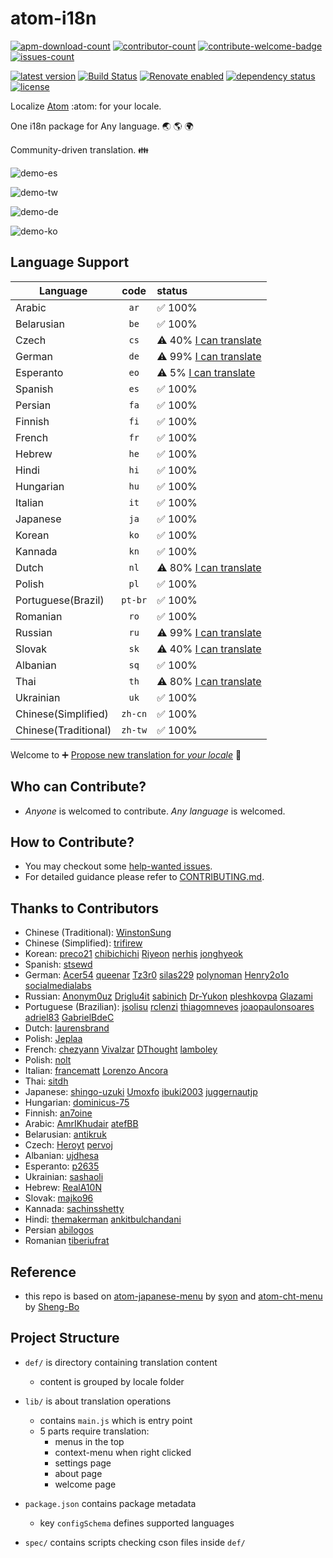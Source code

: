 # atom-i18n

[![apm-download-count][apm-download-count]][apm-download-link]
[![contributor-count][contributor-count]][contributors]
[![contribute-welcome-badge][contribute-welcome-badge]][CONTRIBUTING.md]
[![issues-count][issues-count]][issues]

[![latest version][latest-version]][apm-download-link]
[![Build Status][travis-status]][travis-project]
[![Renovate enabled][renovate-badge]][renovate-link]
[![dependency status][dep-status]][pkg-json]
[![license][license-badge]][license]

Localize [Atom][atom] :atom: for your locale.

One i18n package for Any language. :earth_asia: :earth_americas: :earth_africa:

Community-driven translation. :family:

![demo-es][demo-es]

![demo-tw][demo-tw]

![demo-de][demo-de]

![demo-ko][demo-ko]

## Language Support

| Language             |  code   | status                                              |
|----------------------|:-------:|:----------------------------------------------------|
| Arabic               |  `ar`   | :white_check_mark: 100%                             |
| Belarusian           |  `be`   | :white_check_mark: 100%                             |
| Czech                |  `cs`   | :warning: 40% [I can translate][cs-issue-filter]    |
| German               |  `de`   | :warning: 99% [I can translate][de-issue-filter]    |
| Esperanto            |  `eo`   | :warning:  5% [I can translate][eo-issue-filter]    |
| Spanish              |  `es`   | :white_check_mark: 100%                             |
| Persian              |  `fa`   | :white_check_mark: 100%                             |
| Finnish              |  `fi`   | :white_check_mark: 100%                             |
| French               |  `fr`   | :white_check_mark: 100%                             |
| Hebrew               |  `he`   | :white_check_mark: 100%                             |
| Hindi                |  `hi`   | :white_check_mark: 100%                             |
| Hungarian            |  `hu`   | :white_check_mark: 100%                             |
| Italian              |  `it`   | :white_check_mark: 100%                             |
| Japanese             |  `ja`   | :white_check_mark: 100%                             |
| Korean               |  `ko`   | :white_check_mark: 100%                             |
| Kannada              |  `kn`   | :white_check_mark: 100%                             |
| Dutch                |  `nl`   | :warning: 80% [I can translate][nl-issue-filter]    |
| Polish               |  `pl`   | :white_check_mark: 100%                             |
| Portuguese(Brazil)   | `pt-br` | :white_check_mark: 100%                             |
| Romanian             |  `ro`   | :white_check_mark: 100%                             |
| Russian              |  `ru`   | :warning: 99% [I can translate][ru-issue-filter]    |
| Slovak               |  `sk`   | :warning: 40% [I can translate][sk-issue-filter]    |
| Albanian             |  `sq`   | :white_check_mark: 100%                             |
| Thai                 |  `th`   | :warning: 80% [I can translate][th-issue-filter]    |
| Ukrainian            |  `uk`   | :white_check_mark: 100%                             |
| Chinese(Simplified)  | `zh-cn` | :white_check_mark: 100%                             |
| Chinese(Traditional) | `zh-tw` | :white_check_mark: 100%                             |


 Welcome to :heavy_plus_sign: [Propose new translation for *your locale*][Create Issue] :memo:


## Who can Contribute?

  - *Anyone* is welcomed to contribute. *Any language* is welcomed.


## How to Contribute?

  - You may checkout some [help-wanted issues][help-wanted issues].
  - For detailed guidance please refer to [CONTRIBUTING.md][CONTRIBUTING.md].


## Thanks to Contributors

  - Chinese (Traditional): [WinstonSung](//github.com/WinstonSung)
  - Chinese (Simplified): [trifirew](//github.com/trifirew)
  - Korean: [preco21](//github.com/preco21) [chibichichi](//github.com/chibichichi) [Riyeon](//github.com/Riyeon) [nerhis](//github.com/nerhis) [jonghyeok](//github.com/jonghyeok)
  - Spanish: [stsewd](//github.com/stsewd)
  - German: [Acer54](//github.com/Acer54) [queenar](//github.com/queenar) [Tz3r0](//github.com/Tz3r0) [silas229](//github.com/silas229) [polynoman](https://github.com/polynoman) [Henry2o1o](//github.com/Henry2o1o) [socialmedialabs](//github.com/socialmedialabs)
  - Russian: [Anonym0uz](//github.com/Anonym0uz) [Driglu4it](//github.com/Driglu4it) [sabinich](//github.com/sabinich) [Dr-Yukon](//github.com/Dr-Yukon) [pleshkovpa](//github.com/pleshkovpa) [Glazami](//github.com/Glazami)
  - Portuguese (Brazilian): [jsolisu](//github.com/jsolisu) [rclenzi](//github.com/rclenzi) [thiagomneves](//github.com/thiagomneves) [joaopaulonsoares](//github.com/joaopaulonsoares) [adriel83](//github.com/adriel83) [GabrielBdeC](//github.com/GabrielBdeC)
  - Dutch: [laurensbrand](//github.com/laurensbrand)
  - Polish: [Jeplaa](//github.com/Jeplaa)
  - French: [chezyann](//github.com/chezyann) [Vivalzar](//github.com/Vivalzar) [DThought](//github.com/DThought) [lamboley](//github.com/lamboley)
  - Polish: [nolt](//github.com/nolt)
  - Italian: [francematt](//github.com/francematt) [Lorenzo Ancora](//github.com/LorenzoAncora)
  - Thai: [sitdh](//github.com/sitdh)
  - Japanese: [shingo-uzuki](//github.com/shingo-uzuki) [Umoxfo](//github.com/Umoxfo) [ibuki2003](//github.com/ibuki2003) [juggernautjp](//github.com/juggernautjp)
  - Hungarian: [dominicus-75](//github.com/dominicus-75)
  - Finnish: [an7oine](//github.com/an7oine)
  - Arabic: [AmrIKhudair](//github.com/AmrIKhudair) [atefBB](//github.com/atefBB)
  - Belarusian: [antikruk](//github.com/antikruk)
  - Czech: [Heroyt](//github.com/Heroyt) [pervoj](//github.com/pervoj)
  - Albanian: [ujdhesa](//github.com/ujdhesa)
  - Esperanto: [p2635](//github.com/p2635)
  - Ukrainian: [sashaoli](//github.com/sashaoli)
  - Hebrew: [RealA10N](//github.com/RealA10N)
  - Slovak: [majko96](//github.com/majko96)
  - Kannada: [sachinsshetty](//github.com/sachinsshetty)
  - Hindi: [themakerman](//github.com/themakerman) [ankitbulchandani](//github.com/ankitbulchandani)
  - Persian [abilogos](//github.com/abilogos)
  - Romanian [tiberiufrat](//github.com/tiberiufrat)


## Reference

  - this repo is based on [atom-japanese-menu](//atom.io/packages/japanese-menu) by [syon](//atom.io/users/syon) and [atom-cht-menu](//atom.io/packages/cht-menu) by [Sheng-Bo](//atom.io/users/Sheng-Bo)


## Project Structure

  * `def/` is directory containing translation content
      * content is grouped by locale folder

  * `lib/` is about translation operations
      * contains `main.js` which is entry point
      * 5 parts require translation:
          * menus in the top
          * context-menu when right clicked
          * settings page
          * about page
          * welcome page

  * `package.json` contains package metadata
      * key `configSchema` defines supported languages

  * `spec/` contains scripts checking cson files inside `def/`


[apm-download-count]: https://img.shields.io/apm/dm/atom-i18n.svg "apm-download-count"
[apm-download-link]: https://atom.io/packages/atom-i18n "apm-download-link"
[contributor-count]: https://img.shields.io/github/contributors/liuderchi/atom-i18n.svg "contributor-count"
[contributors]: https://github.com/liuderchi/atom-i18n#thanks-to-contributors "contributors"
[contribute-welcome-badge]: https://camo.githubusercontent.com/9c8a9bb0456c3bff0d34d8ea66071420f1ab2c44/68747470733a2f2f696d672e736869656c64732e696f2f62616467652f436f6e747269627574696f6e732d77656c636f6d652d626c75652e737667 "welcome-badge"
[CONTRIBUTING.md]: https://github.com/liuderchi/atom-i18n/blob/master/CONTRIBUTING.md "CONTRIBUTING.md"
[issues-count]: https://img.shields.io/github/issues/liuderchi/atom-i18n.svg "issues-count"
[issues]: https://github.com/liuderchi/atom-i18n/issues "issues"

[latest-version]: https://img.shields.io/apm/v/atom-i18n?label=latest "latest-version"
[travis-status]: https://travis-ci.org/liuderchi/atom-i18n.svg?branch=master "travis-status"
[travis-project]: https://travis-ci.org/liuderchi/atom-i18n "travis-project"
[renovate-badge]: https://img.shields.io/badge/renovate-enabled-brightgreen.svg "renovate-badge"
[renovate-link]: https://renovateapp.com
[dep-status]: https://img.shields.io/librariesio/github/liuderchi/atom-i18n "dep-status"
[pkg-json]: https://github.com/liuderchi/atom-i18n/blob/master/package.json "pkg-json"
[license-badge]: https://img.shields.io/github/license/liuderchi/atom-i18n.svg "license-badge"
[license]: http://liuderchi.mit-license.org/ "license"

[atom]: https://atom.io/ "atom"
[demo-es]: https://cloud.githubusercontent.com/assets/4994705/23652503/36826bd6-0364-11e7-9683-43cdcc2aae88.png "demo-es"
[demo-tw]: https://cloud.githubusercontent.com/assets/4994705/23652298/5123f294-0363-11e7-8f8f-e9c83f19710e.png "demo-tw"
[demo-de]: https://cloud.githubusercontent.com/assets/4994705/23652305/57d92cf8-0363-11e7-8895-85b0d5d394f9.png "demo-de"
[demo-ko]: https://cloud.githubusercontent.com/assets/4994705/23652303/54ee6fd0-0363-11e7-9b34-da9e23181be7.png "demo-ko"

[ar-issue-filter]: https://github.com/liuderchi/atom-i18n/issues?utf8=%E2%9C%93&q=is%3Aissue%20is%3Aopen%20label%3A%22help%20wanted%22%20label%3A%22i18n%20ar%22 "ar-issue-filter"
[be-issue-filter]: https://github.com/liuderchi/atom-i18n/issues?utf8=%E2%9C%93&q=is%3Aissue%20is%3Aopen%20label%3A%22help%20wanted%22%20label%3A%22i18n%20be%22 "be-issue-filter"
[cs-issue-filter]: https://github.com/liuderchi/atom-i18n/issues?utf8=%E2%9C%93&q=is%3Aissue%20is%3Aopen%20label%3A%22help%20wanted%22%20label%3A%22i18n%20cs%22 "cs-issue-filter"
[eo-issue-filter]: https://github.com/liuderchi/atom-i18n/issues?utf8=%E2%9C%93&q=is%3Aissue%20is%3Aopen%20label%3A%22help%20wanted%22%20label%3A%22i18n%20eo%22 "eo-issue-filter"
[es-issue-filter]: https://github.com/liuderchi/atom-i18n/issues?utf8=%E2%9C%93&q=is%3Aissue%20is%3Aopen%20label%3A%22help%20wanted%22%20label%3A%22i18n%20es%22 "es-issue-filter"
[fa-issue-filter]: https://github.com/liuderchi/atom-i18n/issues?utf8=%E2%9C%93&q=is%3Aissue%20is%3Aopen%20label%3A%22help%20wanted%22%20label%3A%22i18n%20fa%22 "fa-issue-filter"
[de-issue-filter]: https://github.com/liuderchi/atom-i18n/issues?utf8=%E2%9C%93&q=is%3Aissue%20is%3Aopen%20label%3A%22help%20wanted%22%20label%3A%22i18n%20de%22 "de-issue-filter"
[fi-issue-filter]: https://github.com/liuderchi/atom-i18n/issues?utf8=%E2%9C%93&q=is%3Aissue%20is%3Aopen%20label%3A%22help%20wanted%22%20label%3A%22i18n%20fi%22 "fi-issue-filter"
[fr-issue-filter]: https://github.com/liuderchi/atom-i18n/issues?utf8=%E2%9C%93&q=is%3Aissue%20is%3Aopen%20label%3A%22help%20wanted%22%20label%3A%22i18n%20fr%22 "fr-issue-filter"
[he-issue-filter]: https://github.com/liuderchi/atom-i18n/issues?utf8=%E2%9C%93&q=is%3Aissue%20is%3Aopen%20label%3A%22help%20wanted%22%20label%3A%22i18n%20he%22 "he-issue-filter"
[hi-issue-filter]: https://github.com/liuderchi/atom-i18n/issues?utf8=%E2%9C%93&q=is%3Aissue%20is%3Aopen%20label%3A%22help%20wanted%22%20label%3A%22i18n%20hi%22 "hi-issue-filter"
[hu-issue-filter]: https://github.com/liuderchi/atom-i18n/issues?utf8=%E2%9C%93&q=is%3Aissue%20is%3Aopen%20label%3A%22help%20wanted%22%20label%3A%22i18n%20hu%22 "hu-issue-filter"
[it-issue-filter]: https://github.com/liuderchi/atom-i18n/issues?utf8=%E2%9C%93&q=is%3Aissue%20is%3Aopen%20label%3A%22help%20wanted%22%20label%3A%22i18n%20it%22 "it-issue-filter"
[ja-issue-filter]: https://github.com/liuderchi/atom-i18n/issues?utf8=%E2%9C%93&q=is%3Aissue%20is%3Aopen%20label%3A%22help%20wanted%22%20label%3A%22i18n%20ja%22 "ja-issue-filter"
[ko-issue-filter]: https://github.com/liuderchi/atom-i18n/issues?utf8=%E2%9C%93&q=is%3Aissue%20is%3Aopen%20label%3A%22help%20wanted%22%20label%3A%22i18n%20ko%22 "ko-issue-filter"
[kn-issue-filter]: https://github.com/liuderchi/atom-i18n/issues?utf8=%E2%9C%93&q=is%3Aissue%20is%3Aopen%20label%3A%22help%20wanted%22%20label%3A%22i18n%20kn%22 "kn-issue-filter"
[nl-issue-filter]: https://github.com/liuderchi/atom-i18n/issues?utf8=%E2%9C%93&q=is%3Aissue%20is%3Aopen%20label%3A%22help%20wanted%22%20label%3A%22i18n%20nl%22 "nl-issue-filter"
[pl-issue-filter]: https://github.com/liuderchi/atom-i18n/issues?utf8=%E2%9C%93&q=is%3Aissue%20is%3Aopen%20label%3A%22help%20wanted%22%20label%3A%22i18n%20pl%22 "pl-issue-filter"
[pt-br-issue-filter]: https://github.com/liuderchi/atom-i18n/issues?utf8=%E2%9C%93&q=is%3Aissue%20is%3Aopen%20label%3A%22help%20wanted%22%20label%3A%22i18n%20pt-br%22 "pt-br-issue-filter"
[ro-issue-filter]: https://github.com/liuderchi/atom-i18n/issues?utf8=%E2%9C%93&q=is%3Aissue%20is%3Aopen%20label%3A%22help%20wanted%22%20label%3A%22i18n%20ro%22 "ro-issue-filter"
[ru-issue-filter]: https://github.com/liuderchi/atom-i18n/issues?utf8=%E2%9C%93&q=is%3Aissue%20is%3Aopen%20label%3A%22help%20wanted%22%20label%3A%22i18n%20ru%22 "ru-issue-filter"
[sk-issue-filter]: https://github.com/liuderchi/atom-i18n/issues?utf8=%E2%9C%93&q=is%3Aissue%20is%3Aopen%20label%3A%22help%20wanted%22%20label%3A%22i18n%20sk%22 "sk-issue-filter"
[sq-issue-filter]: https://github.com/liuderchi/atom-i18n/issues?utf8=%E2%9C%93&q=is%3Aissue%20is%3Aopen%20label%3A%22help%20wanted%22%20label%3A%22i18n%20sq%22 "sq-issue-filter"
[th-issue-filter]: https://github.com/liuderchi/atom-i18n/issues?utf8=%E2%9C%93&q=is%3Aissue%20is%3Aopen%20label%3A%22help%20wanted%22%20label%3A%22i18n%20th%22 "th-issue-filter"
[uk-issue-filter]: https://github.com/liuderchi/atom-i18n/issues?utf8=%E2%9C%93&q=is%3Aissue%20is%3Aopen%20label%3A%22help%20wanted%22%20label%3A%22i18n%20uk%22 "uk-issue-filter"
[zh-cn-issue-filter]: https://github.com/liuderchi/atom-i18n/issues?utf8=%E2%9C%93&q=is%3Aissue%20is%3Aopen%20label%3A%22help%20wanted%22%20label%3A%22i18n%20zh-cn%22 "zh-cn-issue-filter"
[zh-tw-issue-filter]: https://github.com/liuderchi/atom-i18n/issues?utf8=%E2%9C%93&q=is%3Aissue%20is%3Aopen%20label%3A%22help%20wanted%22%20label%3A%22i18n%20zh-tw%22 "zh-tw-issue-filter"

[Create Issue]: https://github.com/liuderchi/atom-i18n/issues/new "Create Issue"
[help-wanted issues]: https://github.com/liuderchi/atom-i18n/issues?q=is%3Aopen+is%3Aissue+label%3A%22help+wanted%22
